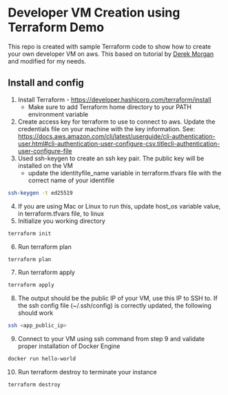 # Developer VM Creation using Terraform Demo #
This repo is created with sample Terraform code to show how to create your own developer VM on aws.  This based on tutorial by [Derek Morgan](https://morethancertified.com/) and modified for my needs.
## Install and config ##
1. Install Terraform - https://developer.hashicorp.com/terraform/install
    * Make sure to add Terraform home directory to your PATH environment variable
2. Create access key for terraform to use to connect to aws.  Update the credentials file on your machine with the key information.  See: https://docs.aws.amazon.com/cli/latest/userguide/cli-authentication-user.html#cli-authentication-user-configure-csv.titlecli-authentication-user-configure-file
3. Used ssh-keygen to create an ssh key pair.  The public key will be installed on the VM
    * update the identityfile_name variable in terraform.tfvars file with the correct name of your identifile
```bash
ssh-keygen -t ed25519
```
4. If you are using Mac or Linux to run this, update host_os variable value, in terraform.tfvars file, to linux
5. Initialize you working directory
```bash
terraform init
```
6. Run terraform plan
```bash
terraform plan
```
7. Run terraform apply
```bash
terraform apply
```
8. The output should be the public IP of your VM, use this IP to SSH to.  If the ssh config file (~/.ssh/config) is correctly updated, the following should work
```bash
ssh <app_public_ip>
```
9. Connect to your VM using ssh command from step 9 and validate proper installation of Docker Engine
```bash
docker run hello-world
```
10. Run terraform destroy to terminate your instance
```bash
terraform destroy
```
